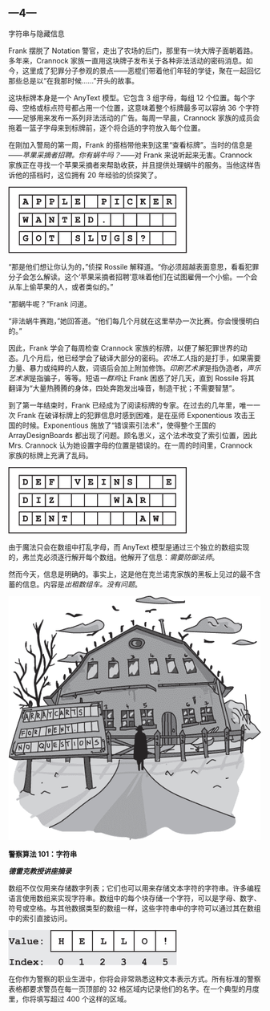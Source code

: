 ## —4—

字符串与隐藏信息

Frank 摆脱了 Notation 警官，走出了农场的后门，那里有一块大牌子面朝着路。多年来，Crannock 家族一直用这块牌子发布关于各种非法活动的密码消息。如今，这里成了犯罪分子参观的景点——恶棍们带着他们年轻的学徒，聚在一起回忆那些总是以“在我那时候……”开头的故事。

这块标牌本身是一个 AnyText 模型。它包含 3 组字母，每组 12 个位置。每个字母、空格或标点符号都占用一个位置，这意味着整个标牌最多可以容纳 36 个字符——足够用来发布一系列非法活动的广告。每周一早晨，Crannock 家族的成员会拖着一篮子字母来到标牌前，逐个将合适的字符放入每个位置。

在刚加入警局的第一周，Frank 的搭档带他来到这里“查看标牌”。当时的信息是——*苹果采摘者招聘。你有蜗牛吗？*——对 Frank 来说听起来无害。Crannock 家族正在寻找一个苹果采摘者来帮助收获，并且提供处理蜗牛的服务。当他这样告诉他的搭档时，这位拥有 20 年经验的侦探笑了。

![image](img/f0026-01.jpg)

“那是他们想让你认为的，”侦探 Rossile 解释道。“你必须超越表面意思，看看犯罪分子会怎么解读。这个‘苹果采摘者招聘’意味着他们在试图雇佣一个小偷。一个会从车上偷苹果的人，或者类似的。” 

“那蜗牛呢？”Frank 问道。

“非法蜗牛赛跑，”她回答道。“他们每几个月就在这里举办一次比赛。你会慢慢明白的。”

因此，Frank 学会了每周检查 Crannock 家族的标牌，以便了解犯罪世界的动态。几个月后，他已经学会了破译大部分的密码。*农场工人*指的是打手，如果需要力量、暴力或纯粹的人数，词语后会加上附加修饰。*印刷艺术家*是指伪造者，*声乐艺术家*是指骗子，等等。短语*一群鸡*让 Frank 困惑了好几天，直到 Rossile 将其翻译为“大量热腾腾的身体，四处奔跑发出噪音，制造干扰；不需要智慧”。

到了第一年结束时，Frank 已经成为了阅读标牌的专家。在过去的几年里，唯一一次 Frank 在破译标牌上的犯罪信息时感到困难，是在巫师 Exponentious 攻击王国的时候。Exponentious 施放了“错误索引法术”，使得整个王国的 ArrayDesignBoards 都出现了问题。顾名思义，这个法术改变了索引位置，因此 Mrs. Crannock 认为她设置字母的位置是错误的。在一周的时间里，Crannock 家族的标牌上充满了乱码。

![image](img/f0027-01.jpg)

由于魔法只会在数组中打乱字母，而 AnyText 模型是通过三个独立的数组实现的，弗兰克必须逐行解开每个数组。他解开了信息：*需要防御法师*。

然而今天，信息是明确的。事实上，这是他在克兰诺克家族的黑板上见过的最不含蓄的信息。内容是*出租数组车。没有问题*。

![image](img/f0027-02.jpg)

**警察算法 101：字符串**

***德雷克教授讲座摘录***

数组不仅仅用来存储数字列表；它们也可以用来存储文本字符的字符串。许多编程语言使用数组来实现字符串。数组中的每个块存储一个字符，可以是字母、数字、符号或空格。与其他数据类型的数组一样，这些字符串中的字符可以通过其在数组中的索引直接访问。

![image](img/f0028-01.jpg)

在你作为警察的职业生涯中，你将会非常熟悉这种文本表示方式。所有标准的警察表格都要求警员在每一页顶部的 32 格区域内记录他们的名字。在一个典型的月度里，你将填写超过 400 个这样的区域。
